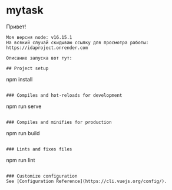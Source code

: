 # mytask

Привет!
```
Моя версия node: v16.15.1
На всякий случай скидываю ссылку для просмотра работы: https://idaproject.onrender.com

Описание запуска вот тут:

## Project setup
```
npm install
```

### Compiles and hot-reloads for development
```
npm run serve
```

### Compiles and minifies for production
```
npm run build
```

### Lints and fixes files
```
npm run lint
```

### Customize configuration
See [Configuration Reference](https://cli.vuejs.org/config/).
